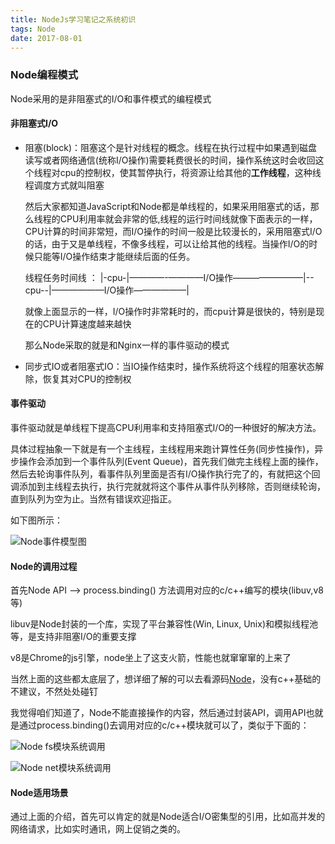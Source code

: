 ```yaml
---
title: NodeJs学习笔记之系统初识
tags: Node
date: 2017-08-01
---
```

### Node编程模式

Node采用的是非阻塞式的I/O和事件模式的编程模式

#### 非阻塞式I/O

 * 阻塞(block)：阻塞这个是针对线程的概念。线程在执行过程中如果遇到磁盘读写或者网络通信(统称I/O操作)需要耗费很长的时间，操作系统这时会收回这个线程对cpu的控制权，使其暂停执行，将资源让给其他的**工作线程**，这种线程调度方式就叫阻塞

    然后大家都知道JavaScript和Node都是单线程的，如果采用阻塞式的话，那么线程的CPU利用率就会非常的低,线程的运行时间线就像下面表示的一样，CPU计算的时间非常短，而I/O操作的时间一般是比较漫长的，采用阻塞式I/O的话，由于又是单线程，不像多线程，可以让给其他的线程。当操作I/O的时候只能等I/O操作结束才能继续后面的任务。

    线程任务时间线 ：  |-cpu-|————-————I/O操作————————|--cpu--|——————I/O操作——————|

    就像上面显示的一样，I/O操作时非常耗时的，而cpu计算是很快的，特别是现在的CPU计算速度越来越快

    那么Node采取的就是和Nginx一样的事件驱动的模式

* 同步式IO或者阻塞式IO：当IO操作结束时，操作系统将这个线程的阻塞状态解除，恢复其对CPU的控制权

#### 事件驱动

事件驱动就是单线程下提高CPU利用率和支持阻塞式I/O的一种很好的解决方法。

具体过程抽象一下就是有一个主线程，主线程用来跑计算性任务(同步性操作)，异步操作会添加到一个事件队列(Event Queue)，首先我们做完主线程上面的操作，然后去轮询事件队列，看事件队列里面是否有I/O操作执行完了的，有就把这个回调添加到主线程去执行，执行完就就将这个事件从事件队列移除，否则继续轮询，直到队列为空为止。当然有错误欢迎指正。

如下图所示：

![Node事件模型图](http://7xrp7o.com1.z0.glb.clouddn.com/Event%20Drive.png)

#### Node的调用过程

首先Node API  -->  process.binding() 方法调用对应的c/c++编写的模块(libuv,v8等)

libuv是Node封装的一个库，实现了平台兼容性(Win, Linux, Unix)和模拟线程池等，是支持非阻塞I/O的重要支撑

v8是Chrome的js引擎，node坐上了这支火箭，性能也就窜窜窜的上来了

当然上面的这些都太底层了，想详细了解的可以去看源码[Node](https://github.com/nodejs/node)，没有c++基础的不建议，不然处处碰钉

我觉得咱们知道了，Node不能直接操作的内容，然后通过封装API，调用API也就是通过process.binding()去调用对应的c/c++模块就可以了，类似于下面的：

![Node fs模块系统调用](http://7xrp7o.com1.z0.glb.clouddn.com/fs.png)

![Node net模块系统调用](http://7xrp7o.com1.z0.glb.clouddn.com/net.png)

#### Node适用场景

通过上面的介绍，首先可以肯定的就是Node适合I/O密集型的引用，比如高并发的网络请求，比如实时通讯，网上促销之类的。
